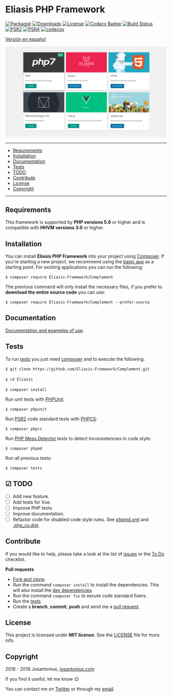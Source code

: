 # Eliasis PHP Framework

[![Packagist](https://img.shields.io/packagist/v/Eliasis-Framework/Complement.svg)](https://packagist.org/packages/Eliasis-Framework/Complement) [![Downloads](https://img.shields.io/packagist/dt/Eliasis-Framework/Complement.svg)](https://github.com/Eliasis-Framework/Complement) [![License](https://img.shields.io/packagist/l/Eliasis-Framework/Complement.svg)](https://github.com/Eliasis-Framework/Complement/blob/master/LICENSE) [![Codacy Badge](https://api.codacy.com/project/badge/Grade/4f65d7ad0ee14b53a8c30c70911903de)](https://www.codacy.com/app/Josantonius/Eliasis?utm_source=github.com&amp;utm_medium=referral&amp;utm_content=Eliasis-Framework/Complement&amp;utm_campaign=Badge_Grade) [![Build Status](https://travis-ci.org/Eliasis-Framework/Complement.svg?branch=master)](https://travis-ci.org/Eliasis-Framework/Complement) [![PSR2](https://img.shields.io/badge/PSR-2-1abc9c.svg)](http://www.php-fig.org/psr/psr-2/) [![PSR4](https://img.shields.io/badge/PSR-4-9b59b6.svg)](http://www.php-fig.org/psr/psr-4/) [![codecov](https://codecov.io/gh/Eliasis-Framework/Complement/branch/master/graph/badge.svg)](https://codecov.io/gh/Eliasis-Framework/Complement)

[Versión en español](README-ES.md)

![image](resources/eliasis-complement.png)

---

- [Requirements](#requirements)
- [Installation](#installation)
- [Documentation](#documentation)
- [Tests](#tests)
- [TODO](#-todo)
- [Contribute](#contribute)
- [License](#license)
- [Copyright](#copyright)

---

## Requirements

This framework is supported by **PHP versions 5.6** or higher and is compatible with **HHVM versions 3.0** or higher.

## Installation

You can install **Eliasis PHP Framework** into your project using [Composer](http://getcomposer.org/download/). If you're starting a new project, we
recommend using the [basic app](https://github.com/eliasis-framework/app) as
a starting point. For existing applications you can run the following:

    $ composer require Eliasis-Framework/Complement

The previous command will only install the necessary files, if you prefer to **download the entire source code** you can use:

    $ composer require Eliasis-Framework/Complement --prefer-source

## Documentation

[Documentation and examples of use](https://eliasis-framework.github.io/Complement/v1.1.1/lang/en/).

## Tests 

To run [tests](tests) you just need [composer](http://getcomposer.org/download/) and to execute the following:

    $ git clone https://github.com/Eliasis-Framework/Complement.git
    
    $ cd Eliasis

    $ composer install

Run unit tests with [PHPUnit](https://phpunit.de/):

    $ composer phpunit

Run [PSR2](http://www.php-fig.org/psr/psr-2/) code standard tests with [PHPCS](https://github.com/squizlabs/PHP_CodeSniffer):

    $ composer phpcs

Run [PHP Mess Detector](https://phpmd.org/) tests to detect inconsistencies in code style:

    $ composer phpmd

Run all previous tests:

    $ composer tests

## ☑ TODO

- [ ] Add new feature.
- [ ] Add tests for Vue.
- [ ] Improve PHP tests.
- [ ] Improve documentation.
- [ ] Refactor code for disabled code style rules. See [phpmd.xml](phpmd.xml) and [.php_cs.dist](.php_cs.dist).

## Contribute

If you would like to help, please take a look at the list of
[issues](https://github.com/Eliasis-Framework/Complement/issues) or the [To Do](#-todo) checklist.

**Pull requests**

* [Fork and clone](https://help.github.com/articles/fork-a-repo).
* Run the command `composer install` to install the dependencies.
  This will also install the [dev dependencies](https://getcomposer.org/doc/03-cli.md#install).
* Run the command `composer fix` to excute code standard fixers.
* Run the [tests](#tests).
* Create a **branch**, **commit**, **push** and send me a
  [pull request](https://help.github.com/articles/using-pull-requests).

## License

This project is licensed under **MIT license**. See the [LICENSE](LICENSE) file for more info.

## Copyright

2016 - 2018 Josantonius, [josantonius.com](https://josantonius.com/)

If you find it useful, let me know :wink:

You can contact me on [Twitter](https://twitter.com/Josantonius) or through my [email](mailto:hello@josantonius.com).